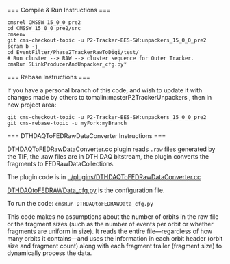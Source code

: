 === Compile & Run Instructions ===

```
cmsrel CMSSW_15_0_0_pre2
cd CMSSW_15_0_0_pre2/src
cmsenv
git cms-checkout-topic -u P2-Tracker-BES-SW:unpackers_15_0_0_pre2
scram b -j
cd EventFilter/Phase2TrackerRawToDigi/test/
# Run cluster --> RAW --> cluster sequence for Outer Tracker.
cmsRun SLinkProducerAndUnpacker_cfg.py*
```

=== Rebase Instructions ===

If you have a personal branch of this code, and wish to update it with changes made by others to tomalin:masterP2TrackerUnpackers , then in new project area:

```
git cms-checkout-topic -u P2-Tracker-BES-SW:unpackers_15_0_0_pre2
git cms-rebase-topic -u myFork:myBranch
```

=== DTHDAQToFEDRawDataConverter Instructions ===

DTHDAQToFEDRawDataConverter.cc plugin reads `.raw` files generated by the TIF, the .raw files are in DTH DAQ bitstream, the plugin converts the fragments to FEDRawDataCollections.

The plugin code is in [../plugins/DTHDAQToFEDRawDataConverter.cc](https://github.com/P2-Tracker-BES-SW/cmssw/blob/AAA_unpacker/EventFilter/Phase2TrackerRawToDigi/plugins/DTHDAQToFEDRawDataConverter.cc)


[DTHDAQtoFEDRAWData_cfg.py](https://github.com/P2-Tracker-BES-SW/cmssw/blob/AAA_unpacker/EventFilter/Phase2TrackerRawToDigi/test/DTHDAQtoFEDRAWData_cfg.py) is the configuration file. 

To run the code: `cmsRun DTHDAQtoFEDRAWData_cfg.py`



This code makes no assumptions about the number of orbits in the raw file or the fragment sizes (such as the number of events per orbit or whether fragments are uniform in size). It reads the entire file—regardless of how many orbits it contains—and uses the information in each orbit header (orbit size and fragment count) along with each fragment trailer (fragment size) to dynamically process the data.
